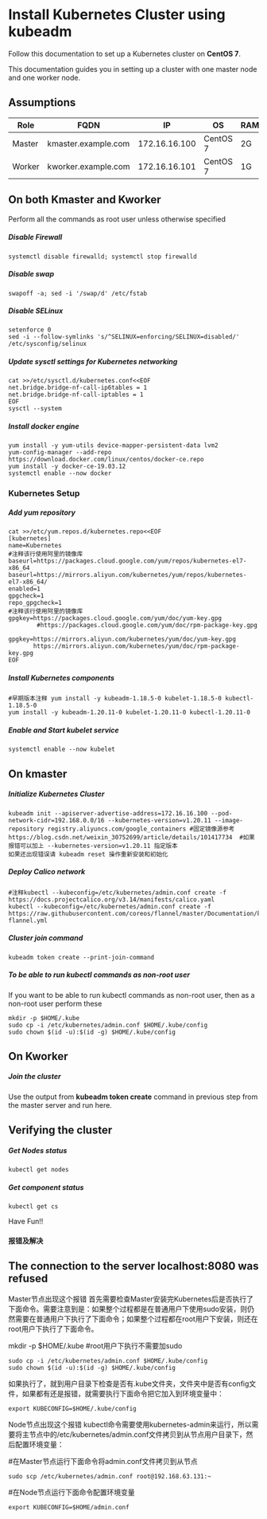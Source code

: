 # Install Kubernetes Cluster using kubeadm
Follow this documentation to set up a Kubernetes cluster on __CentOS 7__.

This documentation guides you in setting up a cluster with one master node and one worker node.

## Assumptions
|Role|FQDN|IP|OS|RAM|CPU|
|----|----|----|----|----|----|
|Master|kmaster.example.com|172.16.16.100|CentOS 7|2G|2|
|Worker|kworker.example.com|172.16.16.101|CentOS 7|1G|1|

## On both Kmaster and Kworker
Perform all the commands as root user unless otherwise specified
##### Disable Firewall
```
systemctl disable firewalld; systemctl stop firewalld
```
##### Disable swap
```
swapoff -a; sed -i '/swap/d' /etc/fstab
```
##### Disable SELinux
```
setenforce 0
sed -i --follow-symlinks 's/^SELINUX=enforcing/SELINUX=disabled/' /etc/sysconfig/selinux
```
##### Update sysctl settings for Kubernetes networking
```
cat >>/etc/sysctl.d/kubernetes.conf<<EOF
net.bridge.bridge-nf-call-ip6tables = 1
net.bridge.bridge-nf-call-iptables = 1
EOF
sysctl --system
```
##### Install docker engine
```
yum install -y yum-utils device-mapper-persistent-data lvm2
yum-config-manager --add-repo https://download.docker.com/linux/centos/docker-ce.repo
yum install -y docker-ce-19.03.12 
systemctl enable --now docker
```
### Kubernetes Setup
##### Add yum repository
```
cat >>/etc/yum.repos.d/kubernetes.repo<<EOF
[kubernetes]
name=Kubernetes
#注释该行使用阿里的镜像库 baseurl=https://packages.cloud.google.com/yum/repos/kubernetes-el7-x86_64
baseurl=https://mirrors.aliyun.com/kubernetes/yum/repos/kubernetes-el7-x86_64/
enabled=1
gpgcheck=1
repo_gpgcheck=1
#注释该行使用阿里的镜像库 gpgkey=https://packages.cloud.google.com/yum/doc/yum-key.gpg
        #https://packages.cloud.google.com/yum/doc/rpm-package-key.gpg

gpgkey=https://mirrors.aliyun.com/kubernetes/yum/doc/yum-key.gpg 
       https://mirrors.aliyun.com/kubernetes/yum/doc/rpm-package-key.gpg        
EOF

```
##### Install Kubernetes components
```
#早期版本注释 yum install -y kubeadm-1.18.5-0 kubelet-1.18.5-0 kubectl-1.18.5-0
yum install -y kubeadm-1.20.11-0 kubelet-1.20.11-0 kubectl-1.20.11-0
```
##### Enable and Start kubelet service
```
systemctl enable --now kubelet
```
## On kmaster
##### Initialize Kubernetes Cluster
```
kubeadm init --apiserver-advertise-address=172.16.16.100 --pod-network-cidr=192.168.0.0/16 --kubernetes-version=v1.20.11 --image-repository registry.aliyuncs.com/google_containers #固定镜像源参考https://blog.csdn.net/weixin_30752699/article/details/101417734  #如果报错可以加上 --kubernetes-version=v1.20.11 指定版本
如果还出现错误请 kubeadm reset 操作重新安装和初始化
```
##### Deploy Calico network
```
#注释kubectl --kubeconfig=/etc/kubernetes/admin.conf create -f https://docs.projectcalico.org/v3.14/manifests/calico.yaml
kubectl --kubeconfig=/etc/kubernetes/admin.conf create -f https://raw.githubusercontent.com/coreos/flannel/master/Documentation/kube-flannel.yml
```
##### Cluster join command
```
kubeadm token create --print-join-command
```
##### To be able to run kubectl commands as non-root user
If you want to be able to run kubectl commands as non-root user, then as a non-root user perform these
```
mkdir -p $HOME/.kube
sudo cp -i /etc/kubernetes/admin.conf $HOME/.kube/config
sudo chown $(id -u):$(id -g) $HOME/.kube/config

```
## On Kworker
##### Join the cluster
Use the output from __kubeadm token create__ command in previous step from the master server and run here.

## Verifying the cluster
##### Get Nodes status
```
kubectl get nodes
```
##### Get component status
```
kubectl get cs
```

Have Fun!!

#### 报错及解决
## The connection to the server localhost:8080 was refused
Master节点出现这个报错
首先需要检查Master安装完Kubernetes后是否执行了下面命令。需要注意到是：如果整个过程都是在普通用户下使用sudo安装，则仍然需要在普通用户下执行了下面命令；如果整个过程都在root用户下安装，则还在root用户下执行了下面命令。

mkdir -p $HOME/.kube
#root用户下执行不需要加sudo
```
sudo cp -i /etc/kubernetes/admin.conf $HOME/.kube/config
sudo chown $(id -u):$(id -g) $HOME/.kube/config
```
如果执行了，就到用户目录下检查是否有.kube文件夹，文件夹中是否有config文件，如果都有还是报错，就需要执行下面命令把它加入到环境变量中：
```
export KUBECONFIG=$HOME/.kube/config
```
Node节点出现这个报错
kubectl命令需要使用kubernetes-admin来运行，所以需要将主节点中的/etc/kubernetes/admin.conf文件拷贝到从节点用户目录下，然后配置环境变量：

#在Master节点运行下面命令将admin.conf文件拷贝到从节点
```
sudo scp /etc/kubernetes/admin.conf root@192.168.63.131:~
```
#在Node节点运行下面命令配置环境变量
```
export KUBECONFIG=$HOME/admin.conf
```

